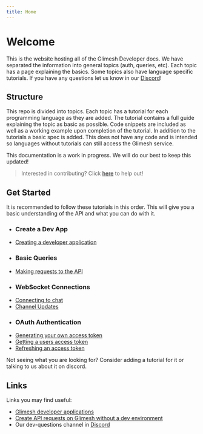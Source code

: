 ```yaml
---
title: Home
---
```


# Welcome

This is the website hosting all of the Glimesh Developer docs. We have separated the information into general topics (auth, queries, etc). Each topic  has a page explaining the basics. Some topics also have language specific tutorials. If you have any questions let us know in our [Discord](https://discord.gg/Glimesh)!

## Structure

This repo is divided into topics. Each topic has a tutorial for each programming language as they are added. The tutorial contains a full guide explaining the topic as basic as possible. Code snippets are included as well as a working example upon completion of the tutorial. In addition to the tutorials a basic spec is added. This does not have any code and is intended so languages without tutorials can still access the Glimesh service.

This documentation is a work in progress. We will do our best to keep this updated!

>Interested in contributing? Click [here](docs/contributing) to help out!

## Get Started

It is recommended to follow these tutorials in this order. This will give you a basic understanding of the API and what you can do with it.

- ### Create a Dev App
- [Creating a developer application](docs/dev-app/)
- ### Basic Queries
- [Making requests to the API](docs/api/query-api/basic-query/)
- ### WebSocket Connections
- [Connecting to chat](docs/chat/websockets/)
- [Channel Updates](docs/live-updates/channels/)
- ### OAuth Authentication
- [Generating your own access token](docs/authentication/accesstoken/clientcredentials/)
- [Getting a users access token](docs/authentication/accesstoken/accesstoken/)
- [Refreshing an access token](docs/authentication/refreshtoken/refreshtoken/)

Not seeing what you are looking for? Consider adding a tutorial for it or talking to us about it on discord.

## Links

Links you may find useful:
 - [Glimesh developer applications](https://glimesh.tv/users/settings/applications)
 - [Create API requests on Glimesh without a dev environment](docs/api/api-explorer)
 - Our dev-questions channel in [Discord](https://discord.gg/Glimesh)